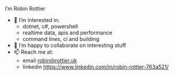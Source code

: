 I’m Robin Rottier
- 👀 I’m interested in:
  - dotnet, c#, powershell
  - realtime data, apis and performance
  - command lines, ci and building
- 💞️ I’m happy to collaborate on interesting stuff
- 📫 Reach me at:
  - email robin@rottier.uk
  - linkedin https://www.linkedin.com/in/robin-rottier-763a521/
